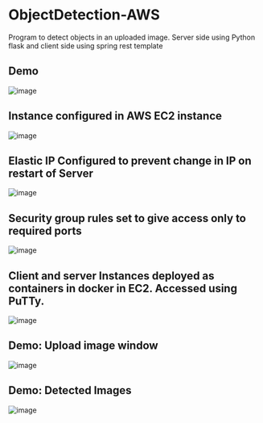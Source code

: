 # ObjectDetection-AWS
Program to detect objects in an uploaded image. Server side using Python flask and client side using spring rest template
 
Demo
----
![image](https://user-images.githubusercontent.com/68453981/136864906-74207284-0dd6-4773-a14d-6d3229a10f37.png)


Instance configured in AWS EC2 instance
----------------------------------------
![image](https://user-images.githubusercontent.com/68453981/136864039-8bded8d6-de01-4842-950b-e2bc9ea3284f.png)


Elastic IP Configured to prevent change in IP on restart of Server
-----------------------------------------------------------------
![image](https://user-images.githubusercontent.com/68453981/136864196-41daa4d6-e787-40b1-b291-d20ca7f68f18.png)

Security group rules set to give access only to required ports
--------------------------------------------------------------
![image](https://user-images.githubusercontent.com/68453981/136864310-de3bda5f-fc42-4ea8-a66e-d4389cfe7e61.png)

Client and server Instances deployed as containers in docker in EC2. Accessed using PuTTy.
-----------------------------------------------------------------------
![image](https://user-images.githubusercontent.com/68453981/136864439-ccfa4b03-a124-4647-a638-ffafb5aad005.png)

Demo: Upload image window
---
![image](https://user-images.githubusercontent.com/68453981/136864575-faa5d4e4-2e59-4597-ac2a-0fb4c90198fa.png)

Demo: Detected Images
---
![image](https://user-images.githubusercontent.com/68453981/136864807-e13ff494-9463-40c0-8b88-257c2502f097.png)
